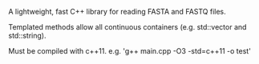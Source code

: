A lightweight, fast C++ library for reading FASTA and FASTQ files.

Templated methods allow all continuous containers (e.g. std::vector and std::string).

Must be compiled with c++11. e.g. 'g++ main.cpp -O3 -std=c++11 -o test'
